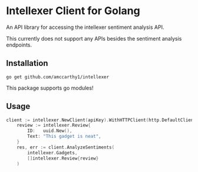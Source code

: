 Intellexer Client for Golang
==========
An API library for accessing the intellexer sentiment analysis API.

This currently does not support any APIs besides the sentiment analysis endpoints.

## Installation
`go get github.com/amccarthy1/intellexer`

This package supports go modules!

## Usage
```go
client := intellexer.NewClient(apiKey).WithHTTPClient(http.DefaultClient)
    review := intellexer.Review{
        ID:   uuid.New(),
        Text: "This gadget is neat",
    }
    res, err := client.AnalyzeSentiments(
        intellexer.Gadgets,
        []intellexer.Review{review}
    )
```
